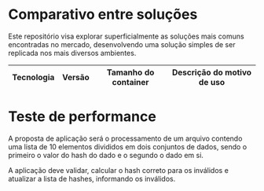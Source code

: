 Comparativo entre soluções
==========================

Este repositório visa explorar superficialmente as soluções mais comuns encontradas no mercado, desenvolvendo uma solução simples de ser replicada nos mais diversos ambientes.

Tecnologia | Versão | Tamanho do container | Descrição do motivo de uso
-----------|--------|----------------------|---------------------------

# Teste de performance

A proposta de aplicação será o processamento de um arquivo contendo uma lista de 10 elementos divididos em dois conjuntos de dados, sendo o primeiro o valor do hash do dado e o segundo o dado em si.

A aplicação deve validar, calcular o hash correto para os inválidos e atualizar a lista de hashes, informando os inválidos.

